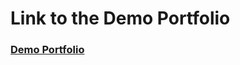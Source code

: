 # Link to the Demo Portfolio

### [Demo Portfolio](https://halldavidwv.github.io/Final-Portfolio/src/)
